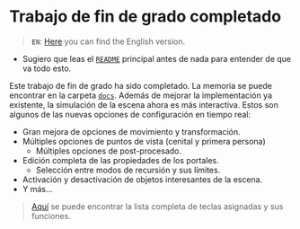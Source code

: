 # Trabajo de fin de grado completado
> **`EN`**: [Here](./1-DissertationCompleted-EN.md) you can find the English version.

* Sugiero que leas el [`README`](https://github.com/dimateos/TFG_Portals) principal antes de nada para entender de que va todo esto.

Este trabajo de fin de grado ha sido completado. La memoria se puede encontrar en la carpeta [`docs`](./,,/Docs). Además de mejorar la implementación ya existente, la simulación de la escena ahora es más interactiva. Estos son algunos de las nuevas opciones de configuración en tiempo real:

* Gran mejora de opciones de movimiento y transformación.
* Múltiples opciones de puntos de vista (cenital y primera persona)
	* Múltiples opciones de post-procesado.
* Edición completa de las propiedades de los portales.
	* Selección entre modos de recursión y sus límites.
* Activación y desactivación de objetos interesantes de la escena.
* Y más...

> [Aquí](./../Docs/keyMapping%20-%20ES.md) se puede encontrar la lista completa de teclas asignadas y sus funciones.
